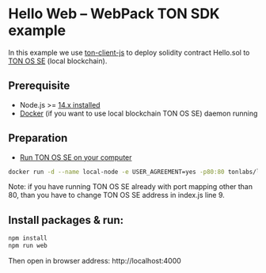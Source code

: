 # Hello Web – WebPack TON SDK example

In this example we use [ton-client-js](https://github.com/tonlabs/ton-client-js) to deploy solidity contract Hello.sol to [TON OS SE](https://docs.ton.dev/86757ecb2/p/2771b0-overview) (local blockchain).

## Prerequisite

* Node.js >= [14.x installed](https://nodejs.org)
* [Docker](https://docs.docker.com/desktop/#download-and-install) (if you want to use local blockchain TON OS SE) daemon running



## Preparation

* [Run TON OS SE on your computer](https://docs.ton.dev/86757ecb2/p/2771b0-overview) 

```sh
docker run -d --name local-node -e USER_AGREEMENT=yes -p80:80 tonlabs/local-node
```

Note: if you have running TON OS SE already with port mapping other than 80, than you have to
change TON OS SE address in index.js line 9.

## Install packages & run:

```sh
npm install
npm run web
```

Then open in browser address: http://localhost:4000
